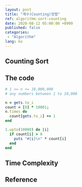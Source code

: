 ```yaml
---
layout: post
title: "계수(Counting)정렬"
ref: algorithm-sort-counting
date: 2020-08-12 05:00:00 +0900
published: false
categories:
 - "Algorithm"
lang: ko
---
```


## Counting Sort

## The code

```rb
# 1 <= n <= 10,000,000
# any numbers between 1 to 10,000

n = gets.to_i
count = [0] * 10001;
n.times do
  count[gets.to_i] += 1
end

1.upto(10000) do |i|
  if count[i] > 0
    puts "#{i}\n" * count[i]
  end
end
```

## Time Complexity

## Reference
